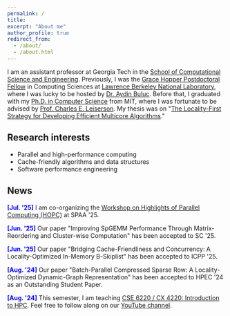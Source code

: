 ```yaml
---
permalink: /
title: 
excerpt: "About me"
author_profile: true
redirect_from: 
  - /about/
  - /about.html
---
```


I am an assistant professor at Georgia Tech in the [School of Computational Science and Engineering](https://cse.gatech.edu/). Previously, I was the [Grace Hopper Postdoctoral Fellow](https://cs.lbl.gov/careers/computing-fellowships/hopper-fellowship/) in Computing Sciences at [Lawrence Berkeley National Laboratory](https://cs.lbl.gov/), where I was lucky to be hosted by [Dr. Aydin Buluc](http://people.eecs.berkeley.edu/~aydin/). Before that, I graduated with my [Ph.D. in Computer Science](https://credentials.mit.edu/certificate/bce7086eacde5e259b95a31ef69cd6ad) from MIT, where I was fortunate to be advised by [Prof. Charles E. Leiserson](https://people.csail.mit.edu/cel/). My thesis was on "[The Locality-First Strategy for Developing Efficient Multicore Algorithms](https://hdl.handle.net/1721.1/143200)."

## Research interests

- Parallel and high-performance computing
- Cache-friendly algorithms and data structures 
- Software performance engineering

## News
<span style="color:blue">**[Jul. '25]**</span> I am co-organizing the [Workshop on Highlights of Parallel Computing (HOPC)](https://sites.gatech.edu/hopc25/) at SPAA '25.

<span style="color:blue">**[Jun. '25]**</span> Our paper "Improving SpGEMM Performance Through Matrix-Reordering and Cluster-wise Computation" has been accepted to SC '25.

<span style="color:blue">**[Jun. '25]**</span> Our paper "Bridging Cache-Friendliness and Concurrency: A Locality-Optimized In-Memory B-Skiplist" has been accepted to ICPP '25.

<span style="color:blue">**[Aug. '24]**</span> Our paper "Batch-Parallel Compressed Sparse Row: A Locality-Optimized Dynamic-Graph Representation" has been accepted to HPEC '24 as an Outstanding Student Paper.

<span style="color:blue">**[Aug. '24]**</span> This semester, I am teaching [CSE 6220 / CX 4220: Introduction to HPC](https://sites.gatech.edu/cse6220fall24/). Feel free to follow along on our [YouTube channel](https://www.youtube.com/channel/UC4ZPG8Hv8huWg181F6lHX_w). 
